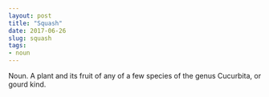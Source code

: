 ```yaml
---
layout: post
title: "Squash"
date: 2017-06-26
slug: squash
tags:
- noun
---
```


Noun. A plant and its fruit of any of a few species of the genus Cucurbita, or gourd kind.
